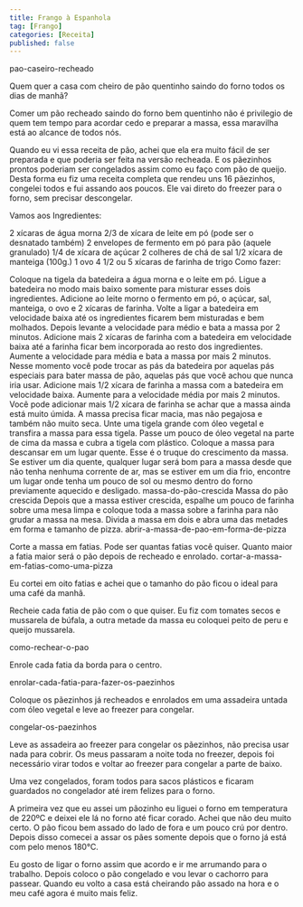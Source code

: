 ```yaml
---
title: Frango à Espanhola
tag: [Frango]
categories: [Receita]
published: false
---
```


pao-caseiro-recheado

Quem quer a casa com cheiro de pão quentinho saindo do forno todos os dias de manhã?

Comer um pão recheado saindo do forno bem quentinho não é privilegio de quem tem tempo para acordar cedo e preparar a massa, essa maravilha está ao alcance de todos nós.

Quando eu vi essa receita de pão, achei que ela era muito fácil de ser preparada e que poderia ser feita na versão recheada. E os pãezinhos prontos poderiam ser congelados assim como eu faço com pão de queijo. Desta forma eu fiz uma receita completa que rendeu uns 16 pãezinhos, congelei todos e fui assando aos poucos. Ele vai direto do freezer para o forno, sem precisar descongelar.

Vamos aos Ingredientes:

2 xícaras de água morna
2/3 de xícara de leite em pó (pode ser o desnatado também)
2 envelopes de fermento em pó para pão (aquele granulado)
1/4 de xícara de açúcar
2 colheres de chá de sal
1/2 xícara de manteiga (100g.)
1 ovo
4 1/2 ou 5 xícaras de farinha de trigo
Como fazer:

Coloque na tigela da batedeira a água morna e o leite em pó. Ligue a batedeira no modo mais baixo somente para misturar esses dois ingredientes.
Adicione ao leite morno o fermento em pó, o açúcar, sal, manteiga, o ovo e 2 xícaras de farinha.
Volte a ligar a batedeira em velocidade baixa até os ingredientes ficarem bem misturadas e bem molhados. Depois levante a velocidade para médio e bata a massa por 2 minutos.
Adicione mais 2 xícaras de farinha com a batedeira em velocidade baixa até a farinha ficar bem incorporada ao resto dos ingredientes. Aumente a velocidade para média e bata a massa por mais 2 minutos. Nesse momento você pode trocar as pás da batedeira por aquelas pás especiais para bater massa de pão, aquelas pás que você achou que nunca iria usar.
Adicione mais 1/2 xícara de farinha a massa com a batedeira em velocidade baixa. Aumente para a velocidade média por mais 2 minutos. Você pode adicionar mais 1/2 xícara de farinha se achar que a massa ainda está muito úmida.
A massa precisa ficar macia, mas não pegajosa e também não muito seca.
Unte uma tigela grande com óleo vegetal e transfira a massa para essa tigela. Passe um pouco de óleo vegetal na parte de cima da massa e cubra a tigela com plástico.
Coloque a massa para descansar em um lugar quente. Esse é o truque do crescimento da massa. Se estiver um dia quente, qualquer lugar será bom para a massa desde que não tenha nenhuma corrente de ar, mas se estiver em um dia frio, encontre um lugar onde tenha um pouco de sol ou mesmo dentro do forno previamente aquecido e desligado.
massa-do-pão-crescida
Massa do pão crescida
Depois que a massa estiver crescida, espalhe um pouco de farinha sobre uma mesa limpa e coloque toda a massa sobre a farinha para não grudar a massa na mesa.
Divida a massa em dois e abra uma das metades em forma e tamanho de pizza.
abrir-a-massa-de-pao-em-forma-de-pizza

Corte a massa em fatias. Pode ser quantas fatias você quiser. Quanto maior a fatia maior será o pão depois de recheado e enrolado.
cortar-a-massa-em-fatias-como-uma-pizza

Eu cortei em oito fatias e achei que o tamanho do pão ficou o ideal para uma café da manhã.

Recheie cada fatia de pão com o que quiser. Eu fiz com tomates secos e mussarela de búfala, a outra metade da massa eu coloquei peito de peru e queijo mussarela.

como-rechear-o-pao

Enrole cada fatia da borda para o centro.

enrolar-cada-fatia-para-fazer-os-paezinhos

Coloque os pãezinhos já recheados e enrolados em uma assadeira untada com óleo vegetal e leve ao freezer para congelar.

congelar-os-paezinhos

Leve as assadeira ao freezer para congelar os pãezinhos, não precisa usar nada para cobrir. Os meus passaram a noite toda no freezer, depois foi necessário virar todos e voltar ao freezer para congelar a parte de baixo.

Uma vez congelados, foram todos para sacos plásticos e ficaram guardados no congelador até irem felizes para o forno.

A primeira vez que eu assei um pãozinho eu liguei o forno em temperatura de 220ºC e deixei ele lá no forno até ficar corado. Achei que não deu muito certo. O pão ficou bem assado do lado de fora e um pouco crú por dentro. Depois disso comecei a assar os pães somente depois que o forno já está com pelo menos 180°C.

Eu gosto de ligar o forno assim que acordo e ir me arrumando para o trabalho. Depois coloco o pão congelado e vou levar o cachorro para passear. Quando eu volto a casa está cheirando pão assado na hora e o meu café agora é muito mais feliz.